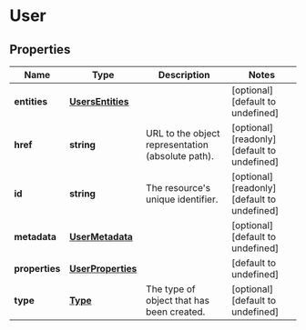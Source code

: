 # User

## Properties
| Name | Type | Description | Notes |
| ------------ | ------------- | ------------- | ------------- |
| **entities** | [**UsersEntities**](UsersEntities.md) |  | [optional] [default to undefined] |
| **href** | **string** | URL to the object representation (absolute path). | [optional] [readonly] [default to undefined] |
| **id** | **string** | The resource\'s unique identifier. | [optional] [readonly] [default to undefined] |
| **metadata** | [**UserMetadata**](UserMetadata.md) |  | [optional] [default to undefined] |
| **properties** | [**UserProperties**](UserProperties.md) |  | [default to undefined] |
| **type** | [**Type**](Type.md) | The type of object that has been created. | [optional] [default to undefined] |



